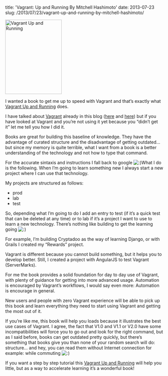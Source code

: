 title: 'Vagrant: Up and Running By Mitchell Hashimoto'
date: 2013-07-23
slug: /2013/07/23/vagrant-up-and-running-by-mitchell-hashimoto/

[<img class="alignleft size-full wp-image-180" alt="Vagrant Up and Running" src="http://ivan.pedrazas.me/wp-content/uploads/2013/07/vagrant-cover.gif" width="180" height="236" />][1]

I wanted a book to get me up to speed with Vagrant and that&#8217;s exactly what [Vagrant Up and Running][1] does.

I have talked about [Vagrant][2] already in this blog ([here][3] and [here][4]) but if you have looked at Vagrant and you&#8217;re not using it yet because you &#8220;didn&#8217;t get it&#8221; let me tell you how I did it.

Books are great for building this baseline of knowledge. They have the advantage of curated structure and the disadvantage of getting outdated&#8230; but since my memory is quite terrible, what I want from a book is a better understanding of the technology and not how to type that command.

For the accurate sintaxis and instructions I fall back to google  <img src="http://ivan.pedrazas.me/wp-includes/images/smilies/icon_smile.gif" alt=":)" class="wp-smiley" />What I do is the following. When I&#8217;m going to learn something new I always start a new project where I can use that technology.

My projects are structured as follows:

  * <span style="line-height: 15px;">prod</span>
  * lab
  * test

So, depending what I&#8217;m going to do I add an entry to test (if it&#8217;s a quick test that can be deleted at any time) or to lab if it&#8217;s a project I want to use to learn a new technology. There&#8217;s nothing like building to get the learning going <img src="http://ivan.pedrazas.me/wp-includes/images/smilies/icon_smile.gif" alt=":)" class="wp-smiley" />

For example, I&#8217;m building Cryptadoo as the way of learning Django, or with Grails I created my &#8220;Rewards&#8221; project.

Vagrant is different because you cannot build something, but it helps you to develop better. Still, I created a project with AngularJS to test Vagrant (ServerMarks).

For me the book provides a solid foundation for day to day use of Vagrant, with plenty of guidance for getting into more advanced usage. Automation is encouraged by Vagrant&#8217;s workflows, I would say even more: Automation is encourage in general.

New users and people with zero Vagrant experience will be able to pick up this book and learn everything they need to start using Vagrant and getting the most out of it.

If you&#8217;re like me, this book will help you loads because it illustrates the best use cases of Vagrant. I agree, the fact that V1.0 and V1.1 or V2.0 have some incompatibilities will force you to go out and look for the right command, but as I said before, books can get outdated pretty quickly, but there&#8217;s something that books give you than none of your random search will do: structure&#8230; and hey, you can read them without Internet connection for example: while commuting <img src="http://ivan.pedrazas.me/wp-includes/images/smilies/icon_smile.gif" alt=":)" class="wp-smiley" />

If you want a step by step tutorial this [Vagrant Up and Running][1] will help you little, but as a way to accelerate learning it&#8217;s a wonderful book!

 [1]: http://shop.oreilly.com/product/0636920026358.do
 [2]: http://www.vagrantup.com/
 [3]: http://ivan.pedrazas.me/?p=136
 [4]: http://ivan.pedrazas.me/?p=155
